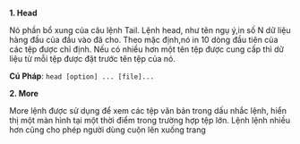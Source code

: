 **1. Head**

Nó phần bổ xung của câu lệnh Tail. Lệnh head, như tên ngụ ý,in số N dữ liệu hàng đầu của đầu vào đã cho. Theo mặc định,nó in 10 dòng đầu tiên của các tệp được chỉ định. Nếu có nhiều hơn một tên tệp được cung cấp thì dữ liệu từ mỗi tệp được đặt trước tên tệp của nó. 

**Cú Pháp**: `head [option] ... [file]...`

**2. More**

More lệnh được sử dụng để xem các tệp văn bản trong dấu nhắc lệnh, hiển thị một màn hình tại một thời điểm trong trường hợp tệp lớn. Lệnh lệnh nhiều hơn cũng cho phép người dùng cuộn lên xuống trang


